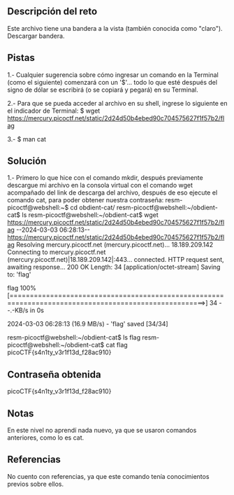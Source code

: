 ## Descripción del reto
Este archivo tiene una bandera a la vista (también conocida como "claro"). Descargar bandera.
## Pistas 
1.- Cualquier sugerencia sobre cómo ingresar un comando en la Terminal (como el siguiente) comenzará con un '$'... todo lo que esté después del signo de dólar se escribirá (o se copiará y pegará) en su Terminal.

2.- Para que se pueda acceder al archivo en su shell, ingrese lo siguiente en el indicador de Terminal: $ wget https://mercury.picoctf.net/static/2d24d50b4ebed90c704575627f1f57b2/flag

3.- $ man cat

## Solución 

1.- Primero lo que hice con el comando mkdir, después previamente descargue mi archivo en la consola virtual con el comando wget acompañado del link de descarga del archivo, después de eso ejecute el comando cat, para poder obtener nuestra contraseña: 
resm-picoctf@webshell:~$ cd obdient-cat/
resm-picoctf@webshell:~/obdient-cat$ ls
resm-picoctf@webshell:~/obdient-cat$ wget https://mercury.picoctf.net/static/2d24d50b4ebed90c704575627f1f57b2/flag
--2024-03-03 06:28:13--  https://mercury.picoctf.net/static/2d24d50b4ebed90c704575627f1f57b2/flag
Resolving mercury.picoctf.net (mercury.picoctf.net)... 18.189.209.142
Connecting to mercury.picoctf.net (mercury.picoctf.net)|18.189.209.142|:443... connected.
HTTP request sent, awaiting response... 200 OK
Length: 34 [application/octet-stream]
Saving to: 'flag'

flag                                            100%[======================================================================================================>]      34  --.-KB/s    in 0s      

2024-03-03 06:28:13 (16.9 MB/s) - 'flag' saved [34/34]

resm-picoctf@webshell:~/obdient-cat$ ls
flag
resm-picoctf@webshell:~/obdient-cat$ cat flag
picoCTF{s4n1ty_v3r1f13d_f28ac910}
## Contraseña obtenida 
picoCTF{s4n1ty_v3r1f13d_f28ac910}
## Notas 
En este nivel no aprendí nada nuevo, ya que se usaron comandos anteriores, como lo es cat.
## Referencias 

No cuento con referencias, ya que este comando tenía conocimientos previos sobre ellos.
